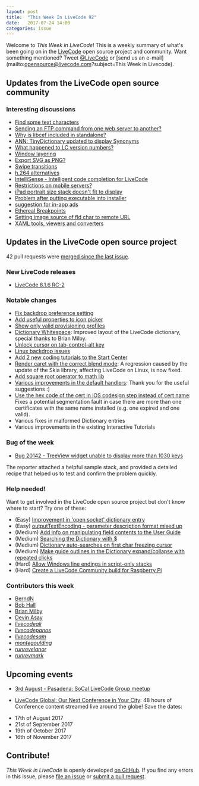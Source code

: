 ```yaml
---
layout: post
title:  "This Week In LiveCode 92"
date:   2017-07-24 14:00
categories: issue
---
```


Welcome to *This Week in LiveCode*!  This is a weekly summary of what's been
going on in the [LiveCode](https://livecode.com/) open source project and
community.  Want something mentioned?  Tweet
[@LiveCode](https://twitter.com/LiveCode) or
[send us an e-mail](mailto:opensource@livecode.com?subject=This Week in Livecode).

## Updates from the LiveCode open source community

<!---
### News & blog posts

- [Using Infinite LiveCode for Android to Create Native Controls and Wrap OS APIs](https://livecode.com/using-infinite-livecode-for-android-to-create-native-controls-and-wrap-os-apis/)
--->


### Interesting discussions

- [Find some text characters](https://www.mail-archive.com/use-livecode@lists.runrev.com/msg87122.html)
- [Sending an FTP command from one web server to another?](https://www.mail-archive.com/use-livecode@lists.runrev.com/msg87138.html)
- [Why is libcef included in standalone?](https://www.mail-archive.com/use-livecode@lists.runrev.com/msg87153.html)
- [ANN: TinyDictionary updated to display Synonyms](https://www.mail-archive.com/use-livecode@lists.runrev.com/msg87177.html)
- [What happened to LC version numbers?](https://www.mail-archive.com/use-livecode@lists.runrev.com/msg87210.html)
- [Window layering](https://www.mail-archive.com/use-livecode@lists.runrev.com/msg87224.html)
- [Export SVG as PNG?](https://www.mail-archive.com/use-livecode@lists.runrev.com/msg87217.html)
- [Swipe transitions](https://www.mail-archive.com/use-livecode@lists.runrev.com/msg87250.html)
- [h.264 alternatives](https://www.mail-archive.com/use-livecode@lists.runrev.com/msg87254.html)
- [IntelliSense - Intelligent code completion for LiveCode](https://www.mail-archive.com/use-livecode@lists.runrev.com/msg87260.html)
- [Restrictions on mobile servers?](https://www.mail-archive.com/use-livecode@lists.runrev.com/msg87289.html)
- [iPad portrait size stack doesn't fit to display](https://www.mail-archive.com/use-livecode@lists.runrev.com/msg87323.html)
- [Problem after putting executable into installer](https://www.mail-archive.com/use-livecode@lists.runrev.com/msg87341.html)
- [suggestion for in-app ads](https://www.mail-archive.com/use-livecode@lists.runrev.com/msg87345.html)
- [Ethereal Breakpoints](https://www.mail-archive.com/use-livecode@lists.runrev.com/msg87347.html)
- [Setting image source of fld char to remote URL](https://www.mail-archive.com/use-livecode@lists.runrev.com/msg87372.html)
- [XAML tools, viewers and converters](https://www.mail-archive.com/use-livecode@lists.runrev.com/msg87378.html)

  
## Updates in the LiveCode open source project

42 pull requests were [merged since the last issue](https://github.com/search?utf8=✓&q=org%3Alivecode+is%3Apublic+is%3Apr+is%3Amerged+merged%3A2017-07-17..2017-07-23&type=Issues).


### New LiveCode releases

- [LiveCode 8.1.6 RC-2](https://downloads.livecode.com/livecode/#8_1_6)


### Notable changes

- [Fix backdrop preference setting](https://github.com/livecode/livecode-ide/pull/1689)
- [Add useful properties to icon picker](https://github.com/livecode/livecode/pull/5719)
- [Show only valid provisioning profiles](https://github.com/livecode/livecode-ide/pull/1688)
- [Dictionary Whitespace](https://github.com/livecode/livecode-ide/pull/1687): Improved layout of the LiveCode dictionary, special thanks to Brian Milby.
- [Unlock cursor on tab-control-alt key](https://github.com/livecode/livecode-ide/pull/1685)
- [Linux backdrop issues](https://github.com/livecode/livecode/pull/5714)
- [Add 2 new coding tutorials to the Start Center](https://github.com/livecode/livecode-ide/pull/1678)
- [Render caret with the correct blend mode](https://github.com/livecode/livecode/pull/5703): A regression caused by the update of the Skia library, affecting LiveCode on Linux, is now fixed.
- [Add square root operator to math lib](https://github.com/livecode/livecode/pull/5702)
- [Various improvements in the default handlers](https://github.com/livecode/livecode-ide/pull/1666): Thank you for the useful suggestions :)
- [Use the hex code of the cert in iOS codesign step instead of cert name](https://github.com/livecode/livecode/pull/5692): Fixes a potential segmentation fault in case there are more than one certificates with the same name installed (e.g. one expired and one valid).
- Various fixes in malformed Dictionary entries
- Various improvements in the existing Interactive Tutorials

### Bug of the week

- [Bug 20142 - TreeView widget unable to display more than 1030 keys](http://quality.livecode.com/show_bug.cgi?id=20142)

The reporter attached a helpful sample stack, and provided a detailed recipe that helped us to test and confirm the problem quickly.

### Help needed!

Want to get involved in the LiveCode open source project but don't know where
to start?  Try one of these:

- (Easy) [Improvement in 'open socket' dictionary entry](http://quality.livecode.com/show_bug.cgi?id=19597)
- (Easy) [outputTextEncoding - parameter description format mixed up](http://quality.livecode.com/show_bug.cgi?id=19351)
- (Medium) [Add info on manipulating field contents to the User Guide](http://quality.livecode.com/show_bug.cgi?id=18990)
- (Medium) [Searching the Dictionary with $](http://quality.livecode.com/show_bug.cgi?id=19031)
- (Medium) [Dictionary auto-searches on first char freezing cursor](http://quality.livecode.com/show_bug.cgi?id=18739)
- (Medium) [Make guide outlines in the Dictionary expand/collapse with repeated clicks](http://quality.livecode.com/show_bug.cgi?id=18184)
- (Hard) [Allow Windows line endings in script-only stacks](http://quality.livecode.com/show_bug.cgi?id=17810)
- (Hard) [Create a LiveCode Community build for Raspberry Pi](http://forums.livecode.com/viewtopic.php?f=76&t=27912)

### Contributors this week

- [BerndN](https://github.com/BerndN)
- [Bob Hall](https://github.com/bhall2001)
- [Brian Milby](https://github.com/bwmilby)
- [Devin Asay](https://github.com/asayd)
- *[livecodeali](https://github.com/livecodeali)*
- *[livecodepanos](https://github.com/livecodepanos)*
- *[livecodesam](https://github.com/livecodesam)*
- *[montegoulding](https://github.com/montegoulding)*
- *[runrevelanor](https://github.com/runrevelanor)*
- *[runrevmark](https://github.com/runrevmark)*

<!---
## Other LiveCode News

This section brings you other interesting news from across the LiveCode universe over the last week. This section may include non OSS projects.

- [Submitting to the #%^%#? App Store](https://www.mail-archive.com/use-livecode@lists.runrev.com/msg86577.html)
- [Augmented Earth now on the App Store!](https://www.mail-archive.com/use-livecode@lists.runrev.com/msg86655.html)
- [Oracle DB driver is now back in LiveCode Business Edition](https://github.com/livecode/livecode/pull/5636)
--->

## Upcoming events

* [3rd August - Pasadena: SoCal LiveCode Group meetup](http://forums.livecode.com/viewtopic.php?f=50&t=29460)

* [LiveCode Global: Our Next Conference in Your City](https://livecode.com/livecode-global-our-next-conference-in-your-city/): 48 hours of Conference content streamed live around the globe! Save the dates:

- 17th of August 2017
- 21st of September 2017
- 19th of October 2017
- 16th of November 2017


## Contribute!

*This Week in LiveCode* is openly developed
[on GitHub](https://github.com/livecode/this-week-in-livecode).
If you find any errors in this issue, please
[file an issue](https://github.com/livecode/this-week-in-livecode/issues) or
[submit a pull request](https://github.com/livecode/this-week-in-livecode/pulls).
